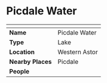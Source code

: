 # Picdale Water

| []() | |
| --- | --- |
| **Name** | Picdale Water |
| **Type** | Lake |
| **Location** | Western Astor |
| **Nearby Places** | Picdale |
| **People** | |
